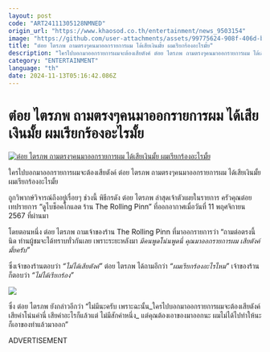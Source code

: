 ```yaml
---
layout: post
code: "ART24111305128NMNED"
origin_url: "https://www.khaosod.co.th/entertainment/news_9503154"
image: "https://github.com/user-attachments/assets/99775624-908f-406d-bfc4-4751d847128e"
title: "ต๋อย ไตรภพ ถามตรงๆคนมาออกรายการผม ได้เสียเงินมั้ย ผมเรียกร้องอะไรมั้ย"
description: "ใครไปบอกมาออกรายการผมจะต้องเสียตังค์ ต๋อย ไตรภพ ถามตรงๆคนมาออกรายการผม ได้เสียเงินมั้ย ผมเรียกร้องอะไรมั้ย ถูกวิพากษ์วิจารณ์ถึงอยู่เรื่อยๆ ช่วงนี้ พิธีกรดัง"
category: "ENTERTAINMENT"
language: "th"
date: 2024-11-13T05:16:42.086Z
---
```


# ต๋อย ไตรภพ ถามตรงๆคนมาออกรายการผม ได้เสียเงินมั้ย ผมเรียกร้องอะไรมั้ย

[![ต๋อย ไตรภพ ถามตรงๆคนมาออกรายการผม ได้เสียเงินมั้ย ผมเรียกร้องอะไรมั้ย](https://www.khaosod.co.th/wpapp/uploads/2024/11/toykrua1311679998.jpg "ต๋อย ไตรภพ ถามตรงๆคนมาออกรายการผม ได้เสียเงินมั้ย ผมเรียกร้องอะไรมั้ย")](https://www.khaosod.co.th/wpapp/uploads/2024/11/toykrua1311679998.jpg)

ใครไปบอกมาออกรายการผมจะต้องเสียตังค์ ต๋อย ไตรภพ ถามตรงๆคนมาออกรายการผม ได้เสียเงินมั้ย ผมเรียกร้องอะไรมั้ย

ถูกวิพากษ์วิจารณ์ถึงอยู่เรื่อยๆ ช่วงนี้ พิธีกรดัง ต๋อย ไตรภพ ล่าสุดเจ้าตัวเผยในรายการ ครัวคุณต๋อย เทปรายการ “ดูไบช็อคโกแลต ร้าน The Rolling Pinn” ที่ออกอากาศเมื่อวันที่ 11 พฤศจิกายน 2567 ที่ผ่านมา

โดยตอนหนึ่ง ต๋อย ไตรภพ ถามเจ้าของร้าน The Rolling Pinn ที่มาออกรายการว่า “ถามต่อตรงนี้นิด ท่านผู้ชมจะได้ทราบทั่วกันเลย เพราะระยะหลังมา _มีคนพูดโน่นพูดนี่ คุณมาออกรายการผม เสียตังค์มั้ยครับ”_

ซึ่งเจ้าของร้านตอบว่า _“ไม่ได้เสียตังค์”_ ต๋อย ไตรภพ ได้ถามอีกว่า _“ผมเรียกร้องอะไรไหม”_ เจ้าของร้านก็ตอบว่า _“ไม่ได้เรียกร้อง”_

[![](https://www.khaosod.co.th/wpapp/uploads/2024/11/toykrua1311673.jpg)](https://www.khaosod.co.th/wpapp/uploads/2024/11/toykrua1311673.jpg)

ซึ่ง ต๋อย ไตรภพ ยังกล่าวอีกว่า “ไม่มีนะครับ เพราะฉะนั้น_ใครไปบอกมาออกรายการผมจะต้องเสียตังค์ เสียค่าโน่นค่านี่ เสียค่าอะไรก็แล้วแต่ ไม่มีสักค่าหนึ่ง_ แต่คุณต้องเอาของมาออกนะ ผมไม่ได้ไปทำให้นะ ก็เอาของทำแล้วมาออก”

ADVERTISEMENT